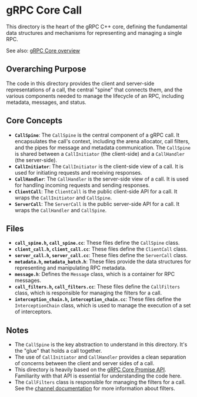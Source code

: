 # gRPC Core Call

This directory is the heart of the gRPC C++ core, defining the fundamental data structures and mechanisms for representing and managing a single RPC.

See also: [gRPC Core overview](../GEMINI.md)

## Overarching Purpose

The code in this directory provides the client and server-side representations of a call, the central "spine" that connects them, and the various components needed to manage the lifecycle of an RPC, including metadata, messages, and status.

## Core Concepts

*   **`CallSpine`**: The `CallSpine` is the central component of a gRPC call. It encapsulates the call's context, including the arena allocator, call filters, and the pipes for message and metadata communication. The `CallSpine` is shared between a `CallInitiator` (the client-side) and a `CallHandler` (the server-side).
*   **`CallInitiator`**: The `CallInitiator` is the client-side view of a call. It is used for initiating requests and receiving responses.
*   **`CallHandler`**: The `CallHandler` is the server-side view of a call. It is used for handling incoming requests and sending responses.
*   **`ClientCall`**: The `ClientCall` is the public client-side API for a call. It wraps the `CallInitiator` and `CallSpine`.
*   **`ServerCall`**: The `ServerCall` is the public server-side API for a call. It wraps the `CallHandler` and `CallSpine`.

## Files

*   **`call_spine.h`, `call_spine.cc`**: These files define the `CallSpine` class.
*   **`client_call.h`, `client_call.cc`**: These files define the `ClientCall` class.
*   **`server_call.h`, `server_call.cc`**: These files define the `ServerCall` class.
*   **`metadata.h`, `metadata_batch.h`**: These files provide the data structures for representing and manipulating RPC metadata.
*   **`message.h`**: Defines the `Message` class, which is a container for RPC messages.
*   **`call_filters.h`, `call_filters.cc`**: These files define the `CallFilters` class, which is responsible for managing the filters for a call.
*   **`interception_chain.h`, `interception_chain.cc`**: These files define the `InterceptionChain` class, which is used to manage the execution of a set of interceptors.

## Notes

*   The `CallSpine` is the key abstraction to understand in this directory. It's the "glue" that holds a call together.
*   The use of `CallInitiator` and `CallHandler` provides a clean separation of concerns between the client and server sides of a call.
*   This directory is heavily based on the [gRPC Core Promise API](../lib/promise/GEMINI.md). Familiarity with that API is essential for understanding the code here.
*   The `CallFilters` class is responsible for managing the filters for a call. See the [channel documentation](../lib/channel/GEMINI.md) for more information about filters.
